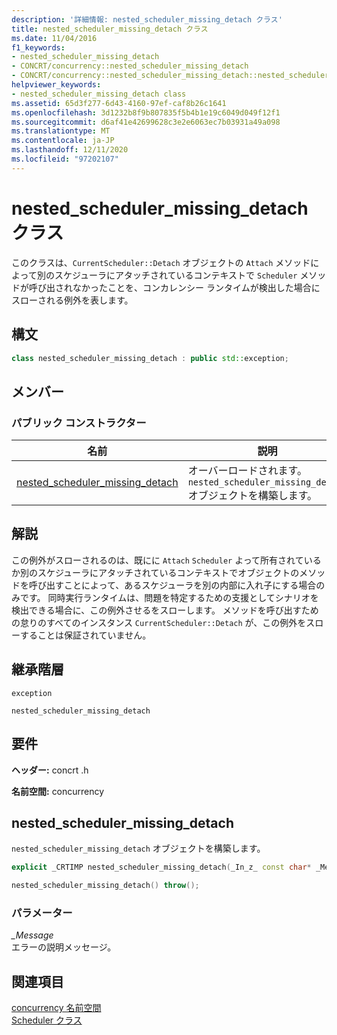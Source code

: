 ```yaml
---
description: '詳細情報: nested_scheduler_missing_detach クラス'
title: nested_scheduler_missing_detach クラス
ms.date: 11/04/2016
f1_keywords:
- nested_scheduler_missing_detach
- CONCRT/concurrency::nested_scheduler_missing_detach
- CONCRT/concurrency::nested_scheduler_missing_detach::nested_scheduler_missing_detach
helpviewer_keywords:
- nested_scheduler_missing_detach class
ms.assetid: 65d3f277-6d43-4160-97ef-caf8b26c1641
ms.openlocfilehash: 3d1232b8f9b807835f5b4b1e19c6049d049f12f1
ms.sourcegitcommit: d6af41e42699628c3e2e6063ec7b03931a49a098
ms.translationtype: MT
ms.contentlocale: ja-JP
ms.lasthandoff: 12/11/2020
ms.locfileid: "97202107"
---
```

# <a name="nested_scheduler_missing_detach-class"></a>nested_scheduler_missing_detach クラス

このクラスは、`CurrentScheduler::Detach` オブジェクトの `Attach` メソッドによって別のスケジューラにアタッチされているコンテキストで `Scheduler` メソッドが呼び出されなかったことを、コンカレンシー ランタイムが検出した場合にスローされる例外を表します。

## <a name="syntax"></a>構文

```cpp
class nested_scheduler_missing_detach : public std::exception;
```

## <a name="members"></a>メンバー

### <a name="public-constructors"></a>パブリック コンストラクター

|名前|説明|
|----------|-----------------|
|[nested_scheduler_missing_detach](#ctor)|オーバーロードされます。 `nested_scheduler_missing_detach` オブジェクトを構築します。|

## <a name="remarks"></a>解説

この例外がスローされるのは、既にに `Attach` `Scheduler` よって所有されているか別のスケジューラにアタッチされているコンテキストでオブジェクトのメソッドを呼び出すことによって、あるスケジューラを別の内部に入れ子にする場合のみです。 同時実行ランタイムは、問題を特定するための支援としてシナリオを検出できる場合に、この例外させるをスローします。 メソッドを呼び出すための怠りのすべてのインスタンス `CurrentScheduler::Detach` が、この例外をスローすることは保証されていません。

## <a name="inheritance-hierarchy"></a>継承階層

`exception`

`nested_scheduler_missing_detach`

## <a name="requirements"></a>要件

**ヘッダー:** concrt .h

**名前空間:** concurrency

## <a name="nested_scheduler_missing_detach"></a><a name="ctor"></a> nested_scheduler_missing_detach

`nested_scheduler_missing_detach` オブジェクトを構築します。

```cpp
explicit _CRTIMP nested_scheduler_missing_detach(_In_z_ const char* _Message) throw();

nested_scheduler_missing_detach() throw();
```

### <a name="parameters"></a>パラメーター

*_Message*<br/>
エラーの説明メッセージ。

## <a name="see-also"></a>関連項目

[concurrency 名前空間](concurrency-namespace.md)<br/>
[Scheduler クラス](scheduler-class.md)
